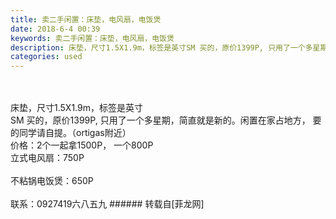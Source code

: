 ```yaml
---
title: 卖二手闲置：床垫，电风扇，电饭煲
date: 2018-6-4 00:39
keywords: 卖二手闲置：床垫，电风扇，电饭煲
description: 床垫，尺寸1.5X1.9m，标签是英寸SM 买的，原价1399P, 只用了一个多星期，简直就是新的。闲置在家占地方， 要的同学请自提。（ortigas附近）价格：2个一起拿1500P， 一个800P立式电风扇：750P不粘锅电饭煲：650P联系：0927419六八五九
categories: used
---
```

<td class="t_f" id="postmessage_1388465">

<br/>
<br/>
床垫，尺寸1.5X1.9m，标签是英寸<br/>
SM 买的，原价1399P, 只用了一个多星期，简直就是新的。闲置在家占地方， 要的同学请自提。（ortigas附近）<br/>
价格：2个一起拿1500P， 一个800P<br/>
立式电风扇：750P<br/>
<br/>
不粘锅电饭煲：650P<br/>
<br/>
联系：0927419六八五九</td>
###### 转载自[菲龙网]